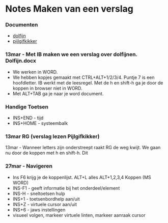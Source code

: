 # Notes Maken van een verslag

### Documenten
- [dolfijn](..\documents\dolfijn.md)
- [pijlgifkikker](..\doucments\pijlgifkikker.md)

### 13mar - Met IB maken we een verslag over dolfijnen. Dolfijn.docx

* We werken in WORD.
* We hebben kopjes gemaakt met CTRL+ALT+1/2/3/4. Puntje 7 is een hoofdletter. IB werkt met de leesregel. Met de h en shift-h ga je door de koppen in browser niet in WORD. 
* Met ALT+TAB ga je naar je word document.

### Handige Toetsen

* INS+END - tijd
* INS+HOME - systeembalk

### 13mar RG (verslag lezen Pijlgifkikker)
13mar - Wanneer letters zijn onderstreept raakt RG de weg kwijt. We gaan nu door de koppen met h en shift-h. Dit 

### 27mar - Navigeren

* Ins F6 krijg je de koppenlijst. ALT+L alles ALT+1,2,3,4 Koppen (MS WORD)
* INS-F1 - geeft informatie bij het onderdeel/element
* INS-H - sneltoetsen hulp
* INS+1 - toetsenbordhelp aan/uit
* INS+Z - virtuele cursor aan/uit
* INS+6 - jaws instellingen
* visueel volgen, markeer virtuele linten, markeer aanraak cursor



